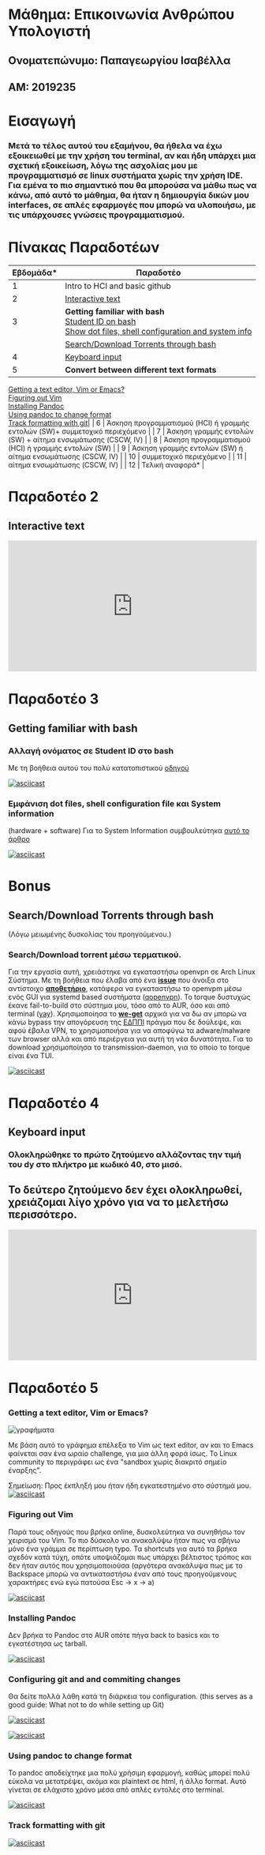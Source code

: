 # **Μάθημα: Επικοινωνία Ανθρώπου Υπολογιστή**

## **Ονοματεπώνυμο: Παπαγεωργίου Ισαβέλλα**
## **ΑΜ: 2019235**


# **Εισαγωγή**
### Μετά το τέλος αυτού του εξαμήνου, θα ήθελα να έχω εξοικειωθεί με την χρήση του terminal, αν και ήδη υπάρχει μια σχετική εξοικείωση, λόγω της ασχολίας μου με προγραμματισμό σε linux συστήματα χωρίς την χρήση IDE. Για εμένα το πιο σημαντικό που θα μπορούσα να μάθω πως να κάνω, από αυτό το μάθημα, θα ήταν η δημιουργία δικών μου interfaces, σε απλές εφαρμογές που μπορώ να υλοποιήσω, με τις υπάρχουσες γνώσεις προγραμματισμού. 

# Πίνακας Παραδοτέων

| Εβδομάδα* | Παραδοτέο |
| --- | --- |
| 1 |Intro to HCI and basic github |
| 2 | [Interactive text](#Παραδοτέο-2) | 
| 3 | **Getting familiar with bash** <br/> [Student ID on bash](###Αλλαγή-ονόματος-σε-Student-ID-στο-bash)<br/> [Show dot files, shell configuration and system info](###Εμφάνιση-dot-files,-shell-configuration-file-και-System-information)|
|   | [Search/Download Torrents through bash](#Bonus)|
| 4 | [Keyboard input](#Παραδοτέο-4) |
| 5 | **Convert between different text formats** <br/>
[Getting a text editor, Vim or Emacs?](###Getting-a-text-editor,-Vim-or-Emacs?)<br/>
[Figuring out Vim](###Figuring-out-Vim)<br/>
[Installing Pandoc](###Installing-pandoc)<br/>
[Using pandoc to change format](###Using-pandoc-to-change-format)<br/>
[Track formatting with git](###Track-formatting-with-git)|
| 6 | Άσκηση προγραμματισμού (HCI) ή γραμμής εντολών (SW)+ συμμετοχικό περιεχόμενο |
| 7 | Άσκηση γραμμής εντολών (SW) + αίτημα ενσωμάτωσης (CSCW, IV) |
| 8 | Άσκηση προγραμματισμού (HCI) ή γραμμής εντολών (SW) |
| 9 | Άσκηση γραμμής εντολών (SW) ή αίτημα ενσωμάτωσης (CSCW, IV) |
| 10 | συμμετοχικό περιεχόμενο |
| 11 | αίτημα ενσωμάτωσης (CSCW, IV) |
| 12 | Τελική αναφορά* |

# Παραδοτέο 2
## Interactive text
<iframe height="265" style="width: 100%;" scrolling="no" title="10 stunning hover effects with scss" src="https://codepen.io/isabellapap/embed/preview/abZmLap?height=265&theme-id=dark&default-tab=html,result" frameborder="no" loading="lazy" allowtransparency="true" allowfullscreen="true">
  See the Pen <a href='https://codepen.io/isabellapap/pen/abZmLap'>10 stunning hover effects with scss</a> by 2019235
  (<a href='https://codepen.io/isabellapap'>@isabellapap</a>) on <a href='https://codepen.io'>CodePen</a>.
</iframe>
 
# Παραδοτέο 3
## Getting familiar with bash
### Αλλαγή ονόματος σε Student ID στο bash
Με τη βοήθεια αυτού του πολύ κατατοπιστικού [οδηγού](https://phoenixnap.com/kb/change-bash-prompt-linux)

[![asciicast](https://asciinema.org/a/Ta70L3oqMnG3h1dC22qb92CPX.svg)](https://asciinema.org/a/Ta70L3oqMnG3h1dC22qb92CPX)

### Εμφάνιση dot files, shell configuration file και System information 
(hardware + software)
Για το System Information συμβουλεύτηκα [αυτό το άρθρο](https://vitux.com/get-linux-system-and-hardware-details-on-the-command-line/)

[![asciicast](https://asciinema.org/a/mpUVCTOO176TLj2dd1MR8gU0s.svg)](https://asciinema.org/a/mpUVCTOO176TLj2dd1MR8gU0s)

# Bonus
## Search/Download Torrents through bash
(Λόγω μειωμένης δυσκολίας του προηγούμενου.)
### Search/Download torrent μέσω τερματικού.
Για την εργασία αυτή, χρειάστηκε να εγκαταστήσω openvpn σε Arch Linux Σύστημα. Με τη βοήθεια που έλαβα από ένα [**issue**](https://github.com/epidrome/dokey/issues/1#issue-732227411) που άνοιξα στο αντίστοιχο [**αποθετήριο**](https://github.com/epidrome/dokey.git), κατάφερα να εγκαταστήσω το openvpm μέσω ενός GUI για systemd based συστήματα ([qopenvpn](https://github.com/xmikos/qopenvpn)).
Το torque δυστυχώς έκανε fail-to-build στο σύστημα μου, τόσο από το AUR, όσο και από terminal ([yay](https://github.com/Jguer/yay)). Χρησιμοποίησα το [**we-get**](https://ostechnix.com/search-torrents-command-line-linux/) αρχικά για να δω αν μπορώ να κάνω bypass την απογόρευση της [ΕΔΠΠΙ](https://opi.gr/edppi_block/edppi_block.html) πράγμα που δε δούλεψε, και αφού έβαλα VPN, το χρησιμοποιήσα για να αποφύγω τα adware/malware των browser αλλά και από περιέργεια για αυτή τη νέα δυνατότητα. Για το download χρησιμοποίησα το transmission-daemon, για το οποίο το torque είναι ένα TUI.

[![asciicast](https://asciinema.org/a/25xfOzXjVqURCtDU9EpV6ThoH.svg)](https://asciinema.org/a/25xfOzXjVqURCtDU9EpV6ThoH)

# Παραδοτέο 4
## Keyboard input
### Ολοκληρώθηκε το πρώτο ζητούμενο αλλάζοντας την τιμή του dy στο πλήκτρο με κωδικό 40, στο μισό.
## Το δεύτερο ζητούμενο δεν έχει ολοκληρωθεί, χρειάζομαι λίγο χρόνο για να το μελετήσω περισσότερο.

<iframe height="265" style="width: 100%;" scrolling="no" title="html canvas game" src="https://codepen.io/isabellapap/embed/OJXZexE?height=265&theme-id=dark&default-tab=js,result" frameborder="no" loading="lazy" allowtransparency="true" allowfullscreen="true">
  See the Pen <a href='https://codepen.io/isabellapap/pen/OJXZexE'>html canvas game</a> by 2019235
  (<a href='https://codepen.io/isabellapap'>@isabellapap</a>) on <a href='https://codepen.io'>CodePen</a>.
</iframe>

# Παραδοτέο 5

### Getting a text editor, Vim or Emacs?
![γραφήματα](https://www.dropbox.com/s/4fkjf5pm85kkyy4/1-1.jpg?raw=1)

Με βάση αυτό το γράφημα επέλεξα το Vim ως text editor, αν και το Emacs φαίνεται σαν ένα ωραίο challenge, για μια άλλη φορά ίσως. Το Linux community το περιγράφει ως ένα "sandbox χωρίς διακριτό σημείο έναρξης".

Σημείωση: Προς έκπληξή μου ήταν ήδη εγκατεστημένο στο σύστημά μου.
[![asciicast](https://asciinema.org/a/9ieOlRRPqB06Y0NhVLU4IjG2U.svg)](https://asciinema.org/a/9ieOlRRPqB06Y0NhVLU4IjG2U)

### Figuring out Vim
Παρά τους οδηγούς που βρήκα online, δυσκολεύτηκα να συνηθήσω τον χειρισμό του Vim. Το πιο δύσκολο να ανακαλύψω ήταν πως να σβήνω μόνο ένα γράμμα σε περίπτωση typo. Τα shortcuts για αυτό τα βρήκα σχεδόν κατά τύχη, οπότε υποψιάζομαι πως υπάρχει βέλτιστος τρόπος και δεν ήταν αυτός που χρησιμοποιούσα (αργότερα ανακάλυψα πως με το Backspace μπορώ να αντικαταστήσω έναν από τους προηγούμενους χαρακτήρες ενώ εγώ πατούσα Esc -> x -> a)

[![asciicast](https://asciinema.org/a/qAygov6XVFRVWq9a22Hk6pydR.svg)](https://asciinema.org/a/qAygov6XVFRVWq9a22Hk6pydR)

### Installing Pandoc
Δεν βρήκα το Pandoc στο AUR οπότε πήγα back to basics και το εγκατέστησα ως tarball.

[![asciicast](https://asciinema.org/a/0k4y6AVTUqmLp0hRjF6u8Yk1Z.svg)](https://asciinema.org/a/0k4y6AVTUqmLp0hRjF6u8Yk1Z)

### Configuring git and and commiting changes
Θα δείτε πολλά λάθη κατά τη διάρκεια του configuration. (this serves as a good guide: What not to do while setting up Git)

[![asciicast](https://asciinema.org/a/jQbShyhuiYlMqABO03ClAnHrc.svg)](https://asciinema.org/a/jQbShyhuiYlMqABO03ClAnHrc)

[![asciicast](https://asciinema.org/a/cM3nldhKOYHSmduHzXeSpyaLU.svg)](https://asciinema.org/a/cM3nldhKOYHSmduHzXeSpyaLU)

### Using pandoc to change format
Το pandoc αποδείχτηκε μια πολύ χρήσιμη εφαρμογή, καθώς μπορεί πολύ εύκολα να μετατρέψει, ακόμα και plaintext σε html, ή άλλο format. Αυτό γίνεται σε ελάχιστο χρόνο μέσα από απλές εντολές στο terminal.
 
 [![asciicast](https://asciinema.org/a/aEfZbDI3b4jo2N8GoT1NwHZeB.svg)](https://asciinema.org/a/aEfZbDI3b4jo2N8GoT1NwHZeB)
 
 ### Track formatting with git
 
 [![asciicast](https://asciinema.org/a/4y8uLlwlUDMtbqSqjGgwjytaY.svg)](https://asciinema.org/a/4y8uLlwlUDMtbqSqjGgwjytaY)
 

